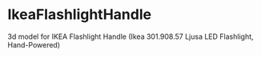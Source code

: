 # IkeaFlashlightHandle
3d model for IKEA Flashlight Handle (Ikea 301.908.57 Ljusa LED Flashlight, Hand-Powered)

